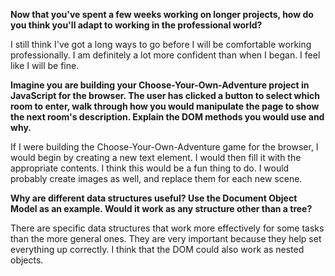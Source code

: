 **Now that you've spent a few weeks working on longer projects, how do you think you'll adapt to working in the professional world?**

I still think I've got a long ways to go before I will be comfortable working professionally. I am definitely a lot more confident than when I began. I feel like I will be fine.

**Imagine you are building your Choose-Your-Own-Adventure project in JavaScript for the browser. The user has clicked a button to select which room to enter, walk through how you would manipulate the page to show the next room's description. Explain the DOM methods you would use and why.**

If I were building the Choose-Your-Own-Adventure game for the browser, I would begin by creating a new text element. I would then fill it with the appropriate contents. I think this would be a fun thing to do. I would probably create images as well, and replace them for each new scene.

**Why are different data structures useful? Use the Document Object Model as an example. Would it work as any structure other than a tree?**

There are specific data structures that work more effectively for some tasks than the more general ones. They are very important because they help set everything up correctly. I think that the DOM could also work as nested objects.
